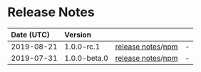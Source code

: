 # Release Notes

| Date (UTC) | Version |  |  |
| :-- | :-- | :--: | :-- |
| 2019-08-21 | 1.0.0-rc.1 | [release notes](v1.0.0-rc.1/README.md)/[npm](https://www.npmjs.com/package/@dagonmetric/ng-translit/v/v1.0.0-rc.1) | - |
| 2019-07-31 | 1.0.0-beta.0 | [release notes](v1.0.0-beta.0/README.md)/[npm](https://www.npmjs.com/package/@dagonmetric/ng-translit/v/1.0.0-beta.0) | - |
